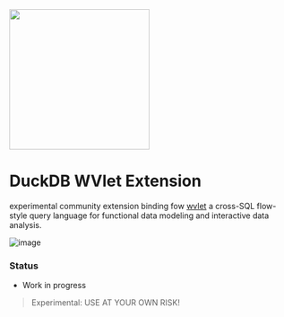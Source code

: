 <img src="https://github.com/user-attachments/assets/46a5c546-7e9b-42c7-87f4-bc8defe674e0" width=250 />

# DuckDB WVlet Extension
experimental community extension binding fow [wvlet](https://wvlet.org/) a cross-SQL flow-style query language for functional data modeling and interactive data analysis. 

![image](https://github.com/user-attachments/assets/5a84e3c7-88b0-4ef0-880f-8c8021f67f22)

### Status

- Work in progress

> Experimental: USE AT YOUR OWN RISK!
